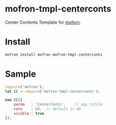 # mofron-tmpl-centerconts
Center Contents Template for [moforn]((https://github.com/simpart/mofron)).<br>

# Install
```bash
mofron install mofron mofron-tmpl-centerconts
```

# Sample
```javascript
require('mofron');
let CC = require('mofron-tmpl-centerconts');

new CC({
    param   : 'CenterConts',    // app titile
    rate    : 60,  // default is 80
    visible : true
});
```
